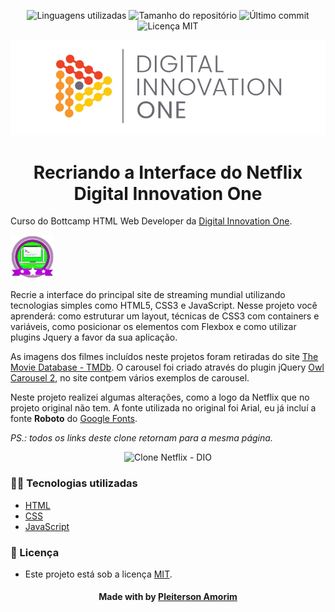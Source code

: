 <!-- Badges session -->
<p align="center">  
  <!-- languages -->
  <img src="https://img.shields.io/github/languages/count/pleiterson/clone-interface-netflix-html-css-js?style=social" alt="Linguagens utilizadas">
  <!-- repo size -->
  <img src="https://img.shields.io/github/repo-size/Pleiterson/clone-interface-netflix-html-css-js?style=social" alt="Tamanho do repositório">
  <!-- last commit -->
  <img src="https://img.shields.io/github/last-commit/Pleiterson/clone-interface-netflix-html-css-js?style=social" alt="Último commit">
  <!-- licence MIT -->
  <img src="https://img.shields.io/github/license/Pleiterson/clone-interface-netflix-html-css-js?style=social" alt="Licença MIT">
</p>


<!--Banner session-->
<p align="center">
  <img src="./src/assets/img/cover_dio.png" alt="DIO" title="Digital Innovation One">
</p>


<!--About session-->
<h1 align="center">Recriando a Interface do Netflix<br>Digital Innovation One</h1>

Curso do Bottcamp HTML Web Developer da [Digital Innovation One](https://digitalinnovation.one/).

<img src="./src/assets/img/badge-curso.png" title="Badge" widht="70" height="70">

Recrie a interface do principal site de streaming mundial utilizando tecnologias simples como HTML5, CSS3 e JavaScript. Nesse projeto você aprenderá: como estruturar um layout, técnicas de CSS3 com containers e variáveis, como posicionar os elementos com Flexbox e como utilizar plugins Jquery a favor da sua aplicação.

As imagens dos filmes incluídos neste projetos foram retiradas do site [The Movie Database - TMDb](https://www.themoviedb.org/). O carousel foi criado através do plugin jQuery [Owl Carousel 2](https://owlcarousel2.github.io/OwlCarousel2/), no site contpem vários exemplos de carousel.

Neste projeto realizei algumas alterações, como a logo da Netflix que no projeto original não tem. A fonte utilizada no original foi Arial, eu já incluí a fonte <b>Roboto</b> do [Google Fonts](https://fonts.google.com/specimen/Roboto).

<i>PS.: todos os links deste clone retornam para a mesma página.</i>

<p align="center"><img src="./src/assets/img/projeto.gif" title="Clone Netflix - DIO"></p>


<h3>👨‍💻 Tecnologias utilizadas</h3>

- [HTML](https://www.w3schools.com/html/)
- [CSS](https://developer.mozilla.org/pt-BR/docs/Web/CSS)
- [JavaScript](https://developer.mozilla.org/en-US/docs/Web/JavaScript)


<!--License session-->
<h3>📝 Licença</h3>

- Este projeto está sob a licença [MIT](./LICENSE).


<!--Bottom session-->
<h4 align=center>Made with by <a href="https://www.linkedin.com/in/pleiterson">Pleiterson Amorim</a></h4>